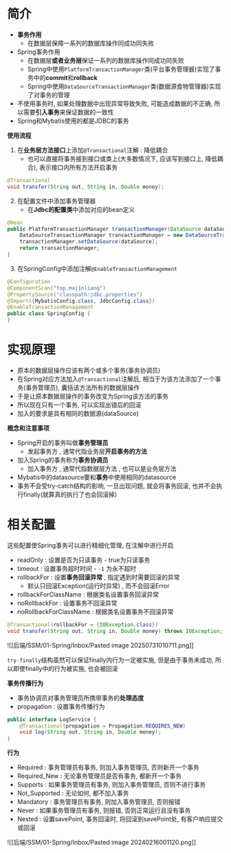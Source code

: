 # 简介

- **事务作用**
	- 在数据层保障一系列的数据库操作同成功同失败
- Spring事务作用
	- 在数据层**或者业务层**保证一系列的数据库操作同成功同失败
	- Spring中使用`PlatformTransactionManager`类(平台事务管理器)实现了事务中的**commit**和**rollback**
	- Spring中使用`DataSourceTransactionManager`类(数据源食物管理器)实现了对事务的管理
- 不使用事务时, 如果处理数据中出现异常导致失败, 可能造成数据的不正确, 所以需要**引入事务**来保证数据的一致性
- Spring和Mybatis使用的都是JDBC的事务

**使用流程**
1. 在**业务层方法接口**上添加`@Transactional`注解 : 降低耦合
	- 也可以直接将事务接到接口或类上(大多数情况下, 应该写到接口上, 降低耦合), 表示接口内所有方法开启事务
```java
@Transactional  
void transfer(String out, String in, Double money);
```
2. 在配置文件中添加事务管理器
   - 在**Jdbc的配置类**中添加对应的bean定义
```java
@Bean
public PlatformTransactionManager transactionManager(DataSource dataSource) {  
    DataSourceTransactionManager transactionManager = new DataSourceTransactionManager();  
    transactionManager.setDataSource(dataSource);  
    return transactionManager;  
}
```
3. 在SpringConfig中添加注解`@EnableTransactionManagement`
```java
@Configuration  
@ComponentScan("top.majinliang")  
@PropertySource("classpath:jdbc.properties")  
@Import({MybatisConfig.class, JdbcConfig.class})  
@EnableTransactionManagement  
public class SpringConfig {  
}
```

# 实现原理

- 原本的数据层操作应该有两个或多个事务(事务协调员)
- 在Spring对应方法加入`@Transactional`注解后, 相当于为该方法添加了一个事务(事务管理员), 囊括该方法所有的数据层操作
- 于是让原本数据层操作的事务改变为Spring该方法的事务
- 所以现在只有一个事务, 可以实现出错后的回滚
- 加入的要求是具有相同的数据源(dataSource)

**概念和注意事项**
- Spring开启的事务叫做**事务管理员**
	- 发起事务方 , 通常代指业务层**开启事务的方法**
- 加入Spring的事务称为**事务协调员**
	- 加入事务方 , 通常代指数据层方法 , 也可以是业务层方法
- Mybatis中的datasource要和**事务**中使用相同的datasource
- 事务不会受try-catch结构的影响, 一旦出现问题, 就会将事务回滚, 也并不会执行finally(就算真的执行了也会回滚掉)

# 相关配置
这些配置使Spring事务可以进行精细化管理, 在注解中进行开启

- readOnly : 设置是否为只读事务 - true为只读事务
- timeout : 设置事务超时时间 -  `-1` 为永不超时
- rollbackFor : 设置**事务回滚异常** , 指定遇到时需要回滚的异常
	- 默认只回滚Exception(运行时异常) , 而不会回滚Error
- rollbackForClassName : 根据类名设置事务回滚异常
- noRollbackFor : 设置事务不回滚异常
- noRollbackForClassName : 根据类名设置事务不回滚异常

```java
@Transactional(rollbackFor = {IOException.class})  
void transfer(String out, String in, Double money) throws IOException;
```

![[后端/SSM/01-Spring/Inbox/Pasted image 20250731010711.png]]

`try-finally`结构虽然可以保证finally内行为一定被实施, 但是由于事务未成功, 所以即使finally中的行为被实施, 也会被回滚

**事务传播行为**
- 事务协调员对事务管理员所携带事务的**处理态度**
- propagation : 设置事务传播行为

```java
public interface LogService {  
    @Transactional(propagation = Propagation.REQUIRES_NEW)  
    void log(String out, String in, Double money);  
}
```

**行为**
- Required : 事务管理员有事务, 则加入事务管理员, 否则新开一个事务
- Required_New : 无论事务管理员是否有事务, 都新开一个事务
- Supports : 如果事务管理员有事务, 则加入事务管理员, 否则不进行事务
- Not_Supported : 无论如何, 都不加入事务
- Mandatory : 事务管理员有事务, 则加入事务管理员, 否则报错
- Never : 如果事务管理员有事务, 则报错, 否则正常运行且没有事务
- Nested : 设置savePoint, 事务回滚时, 将回滚到savePoint处, 有客户响应提交或回滚

![[后端/SSM/01-Spring/Inbox/Pasted image 20240216001120.png]]























